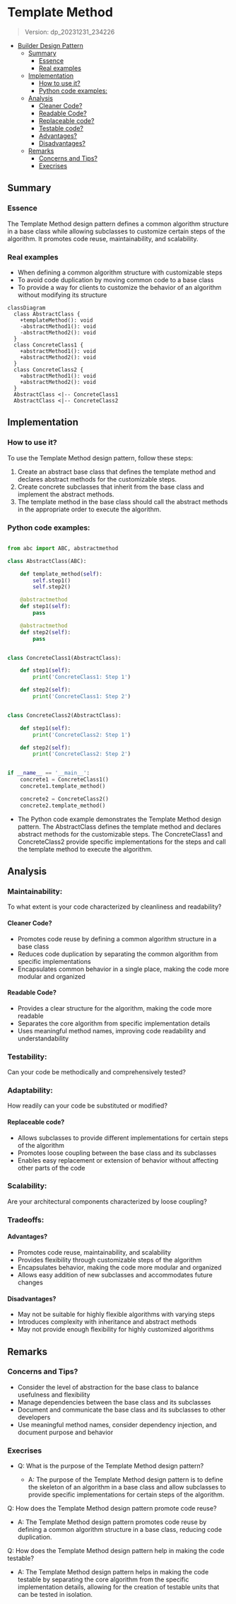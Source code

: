 
# Template Method
> Version: dp_20231231_234226

- [Builder Design Pattern](#builder-design-pattern)
   * [Summary](#summary)
      + [Essence](#essence)
      + [Real examples](#real-examples)
   * [Implementation](#implementation)
      + [How to use it?](#how-to-use-it)
      + [Python code examples:](#python-code-examples)
   * [Analysis](#analysis)
      + [Cleaner Code?](#cleaner-code)
      + [Readable Code?](#readable-code)
      + [Replaceable code?](#replaceable-code)
      + [Testable code?](#testable-code)
      + [Advantages?](#advantages)
      + [Disadvantages?](#disadvantages)
   * [Remarks](#remarks)
      + [Concerns and Tips?](#concerns-and-tips)
      + [Execrises](#execrises)

## Summary

### Essence
The Template Method design pattern defines a common algorithm structure in a base class while allowing subclasses to customize certain steps of the algorithm. It promotes code reuse, maintainability, and scalability.

### Real examples

- When defining a common algorithm structure with customizable steps
- To avoid code duplication by moving common code to a base class
- To provide a way for clients to customize the behavior of an algorithm without modifying its structure


```mermaid
classDiagram
  class AbstractClass {
    +templateMethod(): void
    -abstractMethod1(): void
    -abstractMethod2(): void
  }
  class ConcreteClass1 {
    +abstractMethod1(): void
    +abstractMethod2(): void
  }
  class ConcreteClass2 {
    +abstractMethod1(): void
    +abstractMethod2(): void
  }
  AbstractClass <|-- ConcreteClass1
  AbstractClass <|-- ConcreteClass2
```

## Implementation
### How to use it?
To use the Template Method design pattern, follow these steps:
1. Create an abstract base class that defines the template method and declares abstract methods for the customizable steps.
2. Create concrete subclasses that inherit from the base class and implement the abstract methods.
3. The template method in the base class should call the abstract methods in the appropriate order to execute the algorithm.

### Python code examples:
```python

from abc import ABC, abstractmethod

class AbstractClass(ABC):

    def template_method(self):
        self.step1()
        self.step2()

    @abstractmethod
    def step1(self):
        pass

    @abstractmethod
    def step2(self):
        pass


class ConcreteClass1(AbstractClass):

    def step1(self):
        print('ConcreteClass1: Step 1')

    def step2(self):
        print('ConcreteClass1: Step 2')


class ConcreteClass2(AbstractClass):

    def step1(self):
        print('ConcreteClass2: Step 1')

    def step2(self):
        print('ConcreteClass2: Step 2')


if __name__ == '__main__':
    concrete1 = ConcreteClass1()
    concrete1.template_method()

    concrete2 = ConcreteClass2()
    concrete2.template_method()

```

- The Python code example demonstrates the Template Method design pattern. The AbstractClass defines the template method and declares abstract methods for the customizable steps. The ConcreteClass1 and ConcreteClass2 provide specific implementations for the steps and call the template method to execute the algorithm.   


## Analysis
### Maintainability: 
To what extent is your code characterized by cleanliness and readability?
#### Cleaner Code?

- Promotes code reuse by defining a common algorithm structure in a base class
- Reduces code duplication by separating the common algorithm from specific implementations
- Encapsulates common behavior in a single place, making the code more modular and organized

#### Readable Code?

- Provides a clear structure for the algorithm, making the code more readable
- Separates the core algorithm from specific implementation details
- Uses meaningful method names, improving code readability and understandability


### Testability: 
Can your code be methodically and comprehensively tested?


### Adaptability: 
How readily can your code be substituted or modified?
#### Replaceable code?

- Allows subclasses to provide different implementations for certain steps of the algorithm
- Promotes loose coupling between the base class and its subclasses
- Enables easy replacement or extension of behavior without affecting other parts of the code


### Scalability:
Are your architectural components characterized by loose coupling?


### Tradeoffs:
#### Advantages?

- Promotes code reuse, maintainability, and scalability
- Provides flexibility through customizable steps of the algorithm
- Encapsulates behavior, making the code more modular and organized
- Allows easy addition of new subclasses and accommodates future changes

#### Disadvantages?

- May not be suitable for highly flexible algorithms with varying steps
- Introduces complexity with inheritance and abstract methods
- May not provide enough flexibility for highly customized algorithms


## Remarks
### Concerns and Tips?

- Consider the level of abstraction for the base class to balance usefulness and flexibility
- Manage dependencies between the base class and its subclasses
- Document and communicate the base class and its subclasses to other developers
- Use meaningful method names, consider dependency injection, and document purpose and behavior


### Execrises

- Q: What is the purpose of the Template Method design pattern?

  - A: The purpose of the Template Method design pattern is to define the skeleton of an algorithm in a base class and allow subclasses to provide specific implementations for certain steps of the algorithm.

Q: How does the Template Method design pattern promote code reuse?

  - A: The Template Method design pattern promotes code reuse by defining a common algorithm structure in a base class, reducing code duplication.

Q: How does the Template Method design pattern help in making the code testable?

  - A: The Template Method design pattern helps in making the code testable by separating the core algorithm from the specific implementation details, allowing for the creation of testable units that can be tested in isolation.

